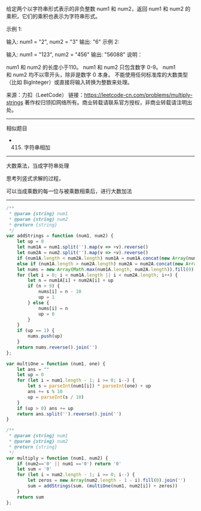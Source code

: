 给定两个以字符串形式表示的非负整数 num1 和 num2，返回 num1 和 num2 的乘积，它们的乘积也表示为字符串形式。

示例 1:

输入: num1 = "2", num2 = "3"
输出: "6"
示例 2:

输入: num1 = "123", num2 = "456"
输出: "56088"
说明：

num1 和 num2 的长度小于110。
num1 和 num2 只包含数字 0-9。
num1 和 num2 均不以零开头，除非是数字 0 本身。
不能使用任何标准库的大数类型（比如 BigInteger）或直接将输入转换为整数来处理。

来源：力扣（LeetCode）
链接：https://leetcode-cn.com/problems/multiply-strings
著作权归领扣网络所有。商业转载请联系官方授权，非商业转载请注明出处。

----

相似题目

- 415. 字符串相加

---

大数乘法，当成字符串处理

思考列竖式求解的过程，

可以当成乘数的每一位与被乘数相乘后，进行大数加法

---

```javascript
/**
 * @param {string} num1
 * @param {string} num2
 * @return {string}
 */
var addStrings = function (num1, num2) {
    let up = 0
    let num1A = num1.split('').map(v => +v).reverse()
    let num2A = num2.split('').map(v => +v).reverse()
    if (num1A.length < num2A.length) num1A = num1A.concat(new Array(num2A.length - num1A.length).fill(0))
    else if (num1A.length > num2A.length) num2A = num2A.concat(new Array(num1A.length - num2A.length).fill(0))
    let nums = new Array(Math.max(num1A.length, num2A.length)).fill(0)
    for (let i = 0; i < num1A.length || i < num2A.length; i++) {
        let n = num1A[i] + num2A[i] + up
        if (n > 9) {
            nums[i] = n - 10
            up = 1
        } else {
            nums[i] = n
            up = 0
        }
    }
    if (up == 1) {
        nums.push(up)
    }
    return nums.reverse().join('')
};

var multiOne = function (num1, one) {
    let ans = ""
    let up = 0
    for (let i = num1.length - 1; i >= 0; i--) {
        let s = parseInt(num1[i]) * parseInt(one) + up
        ans += s % 10
        up = parseInt(s / 10)
    }
    if (up > 0) ans += up
    return ans.split('').reverse().join('')
}

/**
 * @param {string} num1
 * @param {string} num2
 * @return {string}
 */
var multiply = function (num1, num2) {
    if (num2=='0' || num1 =='0') return '0'
    let sum = '0'
    for (let i = num2.length - 1; i >= 0; i--) {
        let zeros = new Array(num2.length - 1 - i).fill(0).join('')
        sum = addStrings(sum, (multiOne(num1, num2[i]) + zeros))
    }
    return sum
};
```


